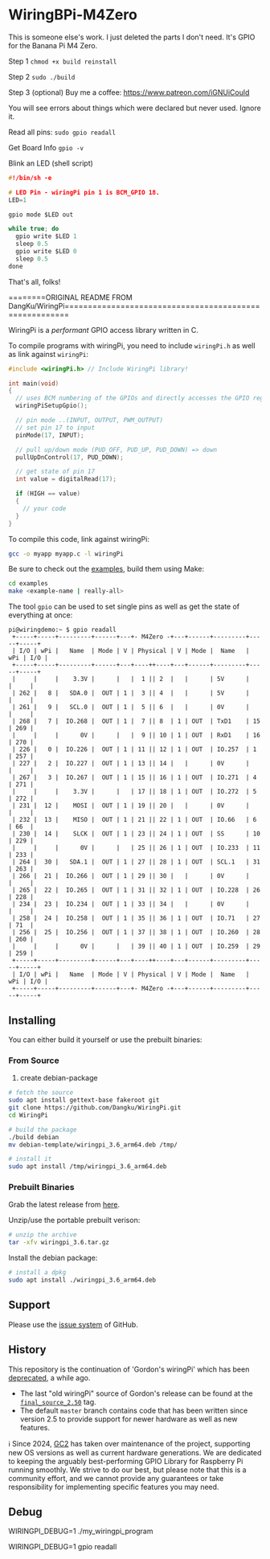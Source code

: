 # WiringBPi-M4Zero

This is someone else's work. I just deleted the parts I don't need.
It's GPIO for the Banana Pi M4 Zero.

Step 1
```chmod +x build reinstall```

Step 2
```sudo ./build```

Step 3 (optional)
Buy me a coffee: https://www.patreon.com/iGNUiCould

You will see errors about things which were declared but never used. Ignore it.

Read all pins:
```sudo gpio readall```

Get Board Info
```gpio -v```

Blink an LED (shell script)
```c
#!/bin/sh -e

# LED Pin - wiringPi pin 1 is BCM_GPIO 18.
LED=1

gpio mode $LED out

while true; do
  gpio write $LED 1
  sleep 0.5
  gpio write $LED 0
  sleep 0.5
done
```

That's all, folks!



========ORIGINAL README FROM DangKu/WiringPi=======================================================


WiringPi is a _performant_ GPIO access library written in C.


To compile programs with wiringPi, you need to include `wiringPi.h` as well as link against `wiringPi`:

```c
#include <wiringPi.h> // Include WiringPi library!

int main(void)
{
  // uses BCM numbering of the GPIOs and directly accesses the GPIO registers.
  wiringPiSetupGpio();

  // pin mode ..(INPUT, OUTPUT, PWM_OUTPUT)
  // set pin 17 to input
  pinMode(17, INPUT);

  // pull up/down mode (PUD_OFF, PUD_UP, PUD_DOWN) => down
  pullUpDnControl(17, PUD_DOWN);

  // get state of pin 17
  int value = digitalRead(17);

  if (HIGH == value)
  {
    // your code
  }
}
```

To compile this code, link against wiringPi:

```sh
gcc -o myapp myapp.c -l wiringPi
```

Be sure to check out the [examples](./examples/), build them using Make:

```sh
cd examples
make <example-name | really-all>
```

The tool `gpio` can be used to set single pins as well as get the state of everything at once:

```
pi@wiringdemo:~ $ gpio readall
 +-----+-----+---------+------+---+- M4Zero -+---+------+---------+-----+-----+
 | I/O | wPi |   Name  | Mode | V | Physical | V | Mode |  Name   | wPi | I/O |
 +-----+-----+---------+------+---+----++----+---+------+---------+-----+-----+
 |     |     |    3.3V |      |   |  1 || 2  |   |      | 5V      |     |     |
 | 262 |   8 |   SDA.0 |  OUT | 1 |  3 || 4  |   |      | 5V      |     |     |
 | 261 |   9 |   SCL.0 |  OUT | 1 |  5 || 6  |   |      | 0V      |     |     |
 | 268 |   7 |  IO.268 |  OUT | 1 |  7 || 8  | 1 | OUT  | TxD1    | 15  | 269 |
 |     |     |      0V |      |   |  9 || 10 | 1 | OUT  | RxD1    | 16  | 270 |
 | 226 |   0 |  IO.226 |  OUT | 1 | 11 || 12 | 1 | OUT  | IO.257  | 1   | 257 |
 | 227 |   2 |  IO.227 |  OUT | 1 | 13 || 14 |   |      | 0V      |     |     |
 | 267 |   3 |  IO.267 |  OUT | 1 | 15 || 16 | 1 | OUT  | IO.271  | 4   | 271 |
 |     |     |    3.3V |      |   | 17 || 18 | 1 | OUT  | IO.272  | 5   | 272 |
 | 231 |  12 |    MOSI |  OUT | 1 | 19 || 20 |   |      | 0V      |     |     |
 | 232 |  13 |    MISO |  OUT | 1 | 21 || 22 | 1 | OUT  | IO.66   | 6   | 66  |
 | 230 |  14 |    SLCK |  OUT | 1 | 23 || 24 | 1 | OUT  | SS      | 10  | 229 |
 |     |     |      0V |      |   | 25 || 26 | 1 | OUT  | IO.233  | 11  | 233 |
 | 264 |  30 |   SDA.1 |  OUT | 1 | 27 || 28 | 1 | OUT  | SCL.1   | 31  | 263 |
 | 266 |  21 |  IO.266 |  OUT | 1 | 29 || 30 |   |      | 0V      |     |     |
 | 265 |  22 |  IO.265 |  OUT | 1 | 31 || 32 | 1 | OUT  | IO.228  | 26  | 228 |
 | 234 |  23 |  IO.234 |  OUT | 1 | 33 || 34 |   |      | 0V      |     |     |
 | 258 |  24 |  IO.258 |  OUT | 1 | 35 || 36 | 1 | OUT  | IO.71   | 27  | 71  |
 | 256 |  25 |  IO.256 |  OUT | 1 | 37 || 38 | 1 | OUT  | IO.260  | 28  | 260 |
 |     |     |      0V |      |   | 39 || 40 | 1 | OUT  | IO.259  | 29  | 259 |
 +-----+-----+---------+------+---+----++----+---+------+---------+-----+-----+
 | I/O | wPi |   Name  | Mode | V | Physical | V | Mode |  Name   | wPi | I/O |
 +-----+-----+---------+------+---+- M4Zero -+---+------+---------+-----+-----+
```


## Installing

You can either build it yourself or use the prebuilt binaries:

### From Source

1. create debian-package

```sh
# fetch the source
sudo apt install gettext-base fakeroot git
git clone https://github.com/Dangku/WiringPi.git
cd WiringPi

# build the package
./build debian
mv debian-template/wiringpi_3.6_arm64.deb /tmp/

# install it
sudo apt install /tmp/wiringpi_3.6_arm64.deb
```


### Prebuilt Binaries

Grab the latest release from [here](https://github.com/Dangku/WiringPi/releases).


Unzip/use the portable prebuilt verison:

```sh
# unzip the archive
tar -xfv wiringpi_3.6.tar.gz
```

Install the debian package:

```sh
# install a dpkg
sudo apt install ./wiringpi_3.6_arm64.deb
```


## Support

Please use the [issue system](https://github.com/WiringPi/WiringPi/issues) of GitHub.


## History

This repository is the continuation of 'Gordon's wiringPi' which has been [deprecated](https://web.archive.org/web/20220405225008/http://wiringpi.com/wiringpi-deprecated/), a while ago.

* The last "old wiringPi" source of Gordon's release can be found at the
  [`final_source_2.50`](https://github.com/WiringPi/WiringPi/tree/final_official_2.50) tag.
* The default `master` branch contains code that has been written since version 2.5
  to provide support for newer hardware as well as new features.

:information_source:️ Since 2024, [GC2](https://github.com/GrazerComputerClub) has taken over maintenance of the project, supporting new OS versions as well as current hardware generations. We are dedicated to keeping the arguably best-performing GPIO Library for Raspberry Pi running smoothly. We strive to do our best, but please note that this is a community effort, and we cannot provide any guarantees or take responsibility for implementing specific features you may need.

## Debug

WIRINGPI_DEBUG=1 ./my_wiringpi_program

WIRINGPI_DEBUG=1 gpio readall
